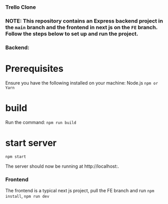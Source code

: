 ### Trello Clone
### NOTE: This repository contains an Express backend project in the `main` branch and the frontend in  next js on the `FE` branch. Follow the steps below to set up and run the project.

### Backend: 
# Prerequisites
Ensure you have the following installed on your machine:
 Node.js
`npm or Yarn`

# build
Run the command: 
`npm run build`

# start server
`npm start`

The server should now be running at http://localhost:<port-number>.

### Frontend
The frontend is a typical next js project, pull the FE branch and run
`npm install`,
`npm run dev`

